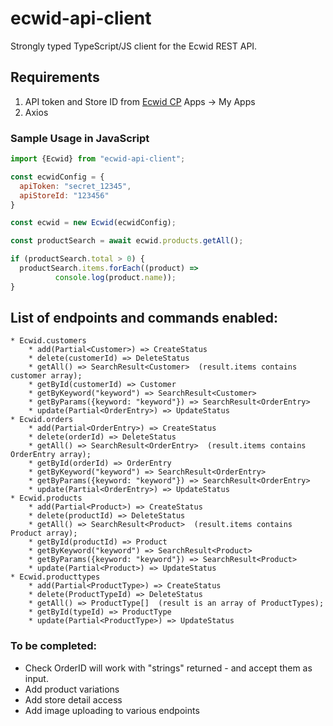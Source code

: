 # ecwid-api-client

Strongly typed TypeScript/JS client for the Ecwid REST API.

## Requirements

1. API token and Store ID from [Ecwid CP](https://my.ecwid.com/#develop-apps) Apps -> My Apps
2. Axios

### Sample Usage in JavaScript

```javascript
import {Ecwid} from "ecwid-api-client";

const ecwidConfig = {
  apiToken: "secret_12345",
  apiStoreId: "123456"
}

const ecwid = new Ecwid(ecwidConfig);

const productSearch = await ecwid.products.getAll();

if (productSearch.total > 0) {
  productSearch.items.forEach((product) =>
          console.log(product.name));
}
```

## List of endpoints and commands enabled:

```
* Ecwid.customers
    * add(Partial<Customer>) => CreateStatus
    * delete(customerId) => DeleteStatus
    * getAll() => SearchResult<Customer>  (result.items contains customer array);
    * getById(customerId) => Customer
    * getByKeyword("keyword") => SearchResult<Customer>
    * getByParams({keyword: "keyword"}) => SearchResult<OrderEntry>
    * update(Partial<OrderEntry>) => UpdateStatus  
* Ecwid.orders
    * add(Partial<OrderEntry>) => CreateStatus
    * delete(orderId) => DeleteStatus
    * getAll() => SearchResult<OrderEntry>  (result.items contains OrderEntry array);
    * getById(orderId) => OrderEntry
    * getByKeyword("keyword") => SearchResult<OrderEntry>
    * getByParams({keyword: "keyword"}) => SearchResult<OrderEntry>
    * update(Partial<OrderEntry>) => UpdateStatus
* Ecwid.products
    * add(Partial<Product>) => CreateStatus
    * delete(productId) => DeleteStatus
    * getAll() => SearchResult<Product>  (result.items contains Product array);
    * getById(productId) => Product
    * getByKeyword("keyword") => SearchResult<Product>
    * getByParams({keyword: "keyword"}) => SearchResult<Product>
    * update(Partial<Product>) => UpdateStatus
* Ecwid.producttypes
    * add(Partial<ProductType>) => CreateStatus
    * delete(ProductTypeId) => DeleteStatus
    * getAll() => ProductType[]  (result is an array of ProductTypes);
    * getById(typeId) => ProductType
    * update(Partial<ProductType>) => UpdateStatus
```

### To be completed:

* Check OrderID will work with "strings" returned - and accept them as input.
* Add product variations
* Add store detail access
* Add image uploading to various endpoints

